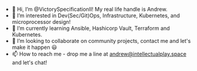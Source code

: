 - 👋 Hi, I’m @VictorySpecificationII! My real life handle is Andrew.
- 👀 I’m interested in Dev(Sec/Git)Ops, Infrastructure, Kubernetes, and microprocessor design!
- 🌱 I’m currently learning Ansible, Hashicorp Vault, Terraform and Kubernetes.
- 💞️ I’m looking to collaborate on community projects, contact me and let's make it happen 😃
- 📫 How to reach me - drop me a line at andrew@intellectualplay.space and let's chat!

<!---
VictorySpecificationII/VictorySpecificationII is a ✨ special ✨ repository because its `README.md` (this file) appears on your GitHub profile.
You can click the Preview link to take a look at your changes.
--->
